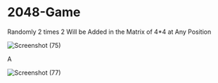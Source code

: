 # 2048-Game

Randomly 2 times 2 Will be Added in the Matrix of 4*4 at Any Position






![Screenshot (75)](https://user-images.githubusercontent.com/78203066/133831188-80a2f2ab-97aa-45c7-b445-5e081ddc8b7d.png)

A

![Screenshot (77)](https://user-images.githubusercontent.com/78203066/133831568-966c9381-7733-4083-b7f0-11e14473809a.png)
